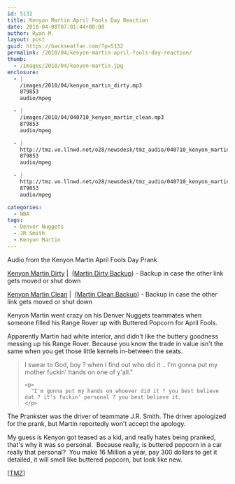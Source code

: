 ```yaml
---
id: 5132
title: Kenyon Martin April Fools Day Reaction
date: 2010-04-08T07:01:44+00:00
author: Ryan M.
layout: post
guid: https://backseatfan.com/?p=5132
permalink: /2010/04/kenyon-martin-april-fools-day-reaction/
thumb:
  - /images/2010/04/kenyon-martin.jpg
enclosure:
  - |
    /images/2010/04/kenyon_martin_dirty.mp3
    879853
    audio/mpeg

  - |
    /images/2010/04/040710_kenyon_martin_clean.mp3
    879853
    audio/mpeg

  - |
    http://tmz.vo.llnwd.net/o28/newsdesk/tmz_audio/040710_kenyon_martin_dirty.mp3
    879853
    audio/mpeg

  - |
    http://tmz.vo.llnwd.net/o28/newsdesk/tmz_audio/040710_kenyon_martin_clean.mp3
    879853
    audio/mpeg

categories:
  - NBA
tags:
  - Denver Nuggets
  - JR Smith
  - Kenyon Martin
---
```


<div class="entry">
  <p>
    Audio from the Kenyon Martin April Fools Day Prank
  </p>

  <p>
    <a href="http://tmz.vo.llnwd.net/o28/newsdesk/tmz_audio/040710_kenyon_martin_dirty.mp3">Kenyon Martin Dirty</a> |  <a href="/images/2010/04/kenyon_martin_dirty.mp3">(Martin Dirty Backup</a>) - Backup in case the other link gets moved or shut down
  </p>

  <p>
    <a href="http://tmz.vo.llnwd.net/o28/newsdesk/tmz_audio/040710_kenyon_martin_clean.mp3">Kenyon Martin Clean</a> |  <a href="/images/2010/04/040710_kenyon_martin_clean.mp3">(Martin Clean Backup</a>) - Backup in case the other link gets moved or shut down
  </p>

  <p>
    Kenyon Martin went crazy on his Denver Nuggets teammates when someone filled his Range Rover up with Buttered Popcorn for April Fools.
  </p>

  <p>
    Apparently Martin had white interior, and didn't like the buttery goodness messing up his Range Rover. Because you know the trade in value isn't the same when you get those little kernels in-between the seats.
  </p>

  <blockquote>
    <p>
      I swear to God, boy ? when I find out who did it .. I'm gonna put my mother fuckin' hands on one of y'all."
    </p>

    <p>
      "I'm gonna put my hands on whoever did it ? you best believe dat ? it's fuckin' personal ? you best believe it.
    </p>

  </blockquote>

  <p>
    The Prankster was the driver of teammate J.R. Smith. The driver apologized for the prank, but Martin reportedly won't accept the apology.
  </p>

  <p>
    My guess is Kenyon got teased as a kid, and really hates being pranked, that's why it was so personal.  Because really, is buttered popcorn in a car really that personal?  You make 16 Million a year, pay 300 dollars to get it detailed, it will smell like buttered popcorn, but look like new.
  </p>

  <p>
    [<a href="https://www.tmz.com/">TMZ</a>]
  </p>
</div>

